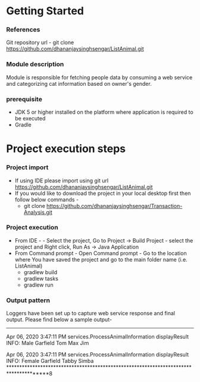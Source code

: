 # Getting Started

### References
Git repository url - git clone https://github.com/dhananjaysinghsengar/ListAnimal.git

### Module description
Module is responsible for fetching people data by consuming a web service and categorizing cat information based on owner's gender.

### prerequisite
- JDK 5 or higher installed on the platform where application is required to be executed
- Gradle


# Project execution steps
### Project import
- If using IDE please import using git url https://github.com/dhananjaysinghsengar/ListAnimal.git
- If you would like to download the project in your local desktop first then follow below commands - 
	- git clone https://github.com/dhananjaysinghsengar/Transaction-Analysis.git


### Project execution
- From IDE -
		- Select the project, Go to Project -> Build Project
		- select the project and Right click, Run As -> Java Application
- From Command prompt 
		- Open Command prompt
		- Go to the location where You have saved the project and go to the main folder name (i.e. ListAnimal)
    - gradlew build
    - gradlew tasks
    - gradlew run
    
    
### Output pattern
Loggers have been set up to capture web service response and final output. Please find below a sample output- 
***********************************************************************************
Apr 06, 2020 3:47:11 PM services.ProcessAnimalInformation displayResult
INFO:
        Male
                Garfield
                Tom
                Max
                Jim

Apr 06, 2020 3:47:11 PM services.ProcessAnimalInformation displayResult
INFO:
        Female
                Garfield
                Tabby
                Simba
**************************************************************************************8
